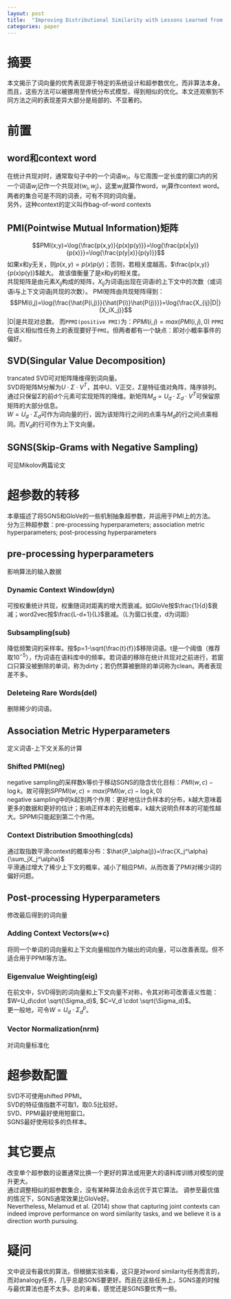 ```yaml
---
layout: post
title:  "Improving Distributional Similarity with Lessons Learned from Word Embeddings"
categories: paper
---
```

# 摘要
本文揭示了词向量的优秀表现源于特定的系统设计和超参数优化，而非算法本身。而且，这些方法可以被挪用至传统分布式模型，得到相似的优化。本文还观察到不同方法之间的表现差异大部分是局部的、不显著的。
# 前置
## word和context word
在统计共现对时，通常取句子中的一个词语$w_i$，与它周围一定长度的窗口内的另一个词语$w_j$记作一个共现对$(w_i,w_j)$，这里$w_i$就算作word，$w_j$算作context word。两者的集合可是不同的词表，可有不同的词向量。  
另外，这种context的定义叫作bag-of-word contexts
## PMI(Pointwise Mutual Information)矩阵

$$PMI(x;y)=\log{\frac{p(x,y)}{p(x)p(y)}}=\log{\frac{p(x|y)}{p(x)}}=\log{\frac{p(y|x)}{p(y)}}$$
如果x和y无关，则$p(x,y)=p(x)p(y)$；否则，若相关度越高，$\frac{p(x,y)}{p(x)p(y)}$越大。
故该值衡量了是x和y的相关度。  
共现矩阵是由元素$X_{ij}$构成的矩阵，$X_{ij}$为词语j出现在词语i的上下文中的次数（或词语i与上下文词语j共现的次数）。
PMI矩阵由共现矩阵得到：
$$PMI(i,j)=\log{\frac{\hat{P(i,j)}}{\hat{P(i)}\hat{P(j)}}}=\log{\frac{X_{ij}|D|}{X_iX_j}}$$
|D|是共现对总数。
而`PPMI(positive PMI)`为：$PPMI(i,j)=max(PMI(i,j),0)$
`PPMI`在语义相似性任务上的表现要好于`PMI`。但两者都有一个缺点：即对小概率事件的偏好。
## SVD(Singular Value Decomposition)
trancated SVD可对矩阵降维得到词向量。  
SVD将矩阵M分解为$U\cdot\Sigma\cdot V^T$，其中U、V正交，$\Sigma$是特征值对角阵，降序排列。通过只保留$\Sigma$的前d个元素可实现矩阵的降维。新矩阵$M_d=U_d\cdot\Sigma_d\cdot V^T$可保留原矩阵的大部分信息。  
$W=U_d\cdot\Sigma_d$可作为词向量的行，因为该矩阵行之间的点乘与$M_d$的行之间点乘相同。而$V_d$的行可作为上下文向量。
## SGNS(Skip-Grams with Negative Sampling)
可见Mikolov两篇论文
# 超参数的转移
本章描述了将SGNS和GloVe的一些机制抽象超参数，并运用于PMI上的方法。  
分为三种超参数：pre-processing hyperparameters; association metric hyperparameters; post-processing hyperparameters
## pre-processing hyperparameters
影响算法的输入数据
### Dynamic Context Window(dyn)
可按权重统计共现，权重随词对距离的增大而衰减。如GloVe按$\frac{1}{d}$衰减；word2vec按$\frac{L-d+1}{L}$衰减。（L为窗口长度，d为词距）
### Subsampling(sub)
降低频繁词的采样率。按$p=1-\sqrt{\frac{t}{f}}$移除词语。t是一个阈值（推荐取$10^{-5}$），f为词语在语料库中的频率。若词语的移除在统计共现对之前进行，若窗口只算没被删除的单词，称为dirty；若仍然算被删除的单词称为clean。两者表现差不多。
### Deleteing Rare Words(del)
删除稀少的词语。
## Association Metric Hyperparameters
定义词语-上下文关系的计算
### Shifted PMI(neg)
negative sampling的采样数k等价于移动SGNS的隐含优化目标：$PMI(w,c)-\log k$。故可得到$SPPMI(w,c)=max(PMI(w,c)-\log k,0)$  
negative sampling中的k起到两个作用：更好地估计负样本的分布，k越大意味着更多的数据和更好的估计；影响正样本的先验概率，k越大说明负样本的可能性越大。SPPMI只能起到第二个作用。
### Context Distribution Smoothing(cds)
通过取指数平滑context的概率分布：$\hat{P_\alpha(j)}=\frac{X_j^\alpha}{\sum_jX_j^\alpha}$  
平滑通过增大了稀少上下文的概率，减小了相应PMI，从而改善了PMI对稀少词的偏好问题。
## Post-processing Hyperparameters
修改最后得到的词向量
### Adding Context Vectors(w+c)
将同一个单词的词向量和上下文向量相加作为输出的词向量，可以改善表现。但不适合用于PPMI等方法。
### Eigenvalue Weighting(eig)
在前文中，SVD得到的词向量和上下文向量不对称，令其对称可改善语义性能：$W=U_d\cdot \sqrt{\Sigma_d}$, $C=V_d \cdot \sqrt{\Sigma_d}$。  
更一般地，可令$W=U_d\cdot \Sigma_d^p$。
### Vector Normalization(nrm)
对词向量标准化
# 超参数配置
SVD不可使用shifted PPMI。  
SVD的特征值指数不可取1，取0.5比较好。  
SVD、PPMI最好使用短窗口。  
SGNS最好使用较多的负样本。

# 其它要点
改变单个超参数的设置通常比换一个更好的算法或用更大的语料库训练对模型的提升更大。  
通过调整相似的超参数集合，没有某种算法会永远优于其它算法。 
调参至最优值的情况下，SGNS通常效果比GloVe好。  
 Nevertheless, Melamud et al. (2014) show that capturing joint contexts can indeed improve performance on word similarity tasks, and we believe it is a direction worth pursuing.  
# 疑问
文中说没有最优的算法，但根据实验来看，这只是对word similarity任务而言的，而对analogy任务，几乎总是SGNS要更好。而且在这些任务上，SGNS差的时候与最优算法也差不太多。总的来看，感觉还是SGNS要优秀一些。

